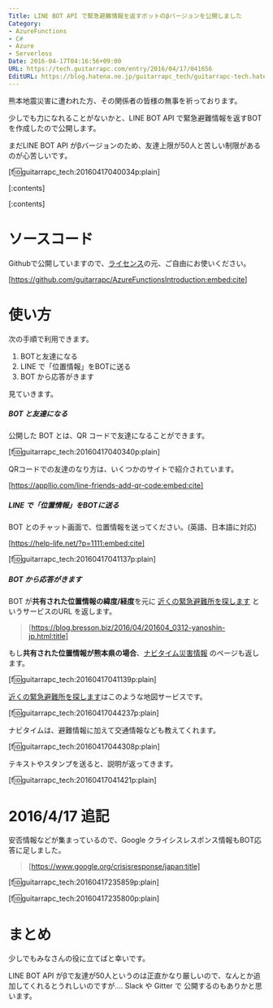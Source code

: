 ```yaml
---
Title: LINE BOT API で緊急避難情報を返すボットのβバージョンを公開しました
Category:
- AzureFunctions
- C#
- Azure
- Serverless
Date: 2016-04-17T04:16:56+09:00
URL: https://tech.guitarrapc.com/entry/2016/04/17/041656
EditURL: https://blog.hatena.ne.jp/guitarrapc_tech/guitarrapc-tech.hatenablog.com/atom/entry/10328537792371437107
---
```


熊本地震災害に遭われた方、その関係者の皆様の無事を祈っております。

少しでも力になれることがないかと、LINE BOT API で緊急避難情報を返すBOTを作成したので公開します。

まだLINE BOT API がβバージョンのため、友達上限が50人と苦しい制限があるのが心苦しいです。

[f:id:guitarrapc_tech:20160417040034p:plain]


[:contents]

[:contents]

# ソースコード

Githubで公開していますので、[ライセンス](https://github.com/guitarrapc/AzureFunctionsIntroduction/blob/master/LICENSE)の元、ご自由にお使いください。

[https://github.com/guitarrapc/AzureFunctionsIntroduction:embed:cite]

# 使い方

次の手順で利用できます。

1. BOTと友達になる
1. LINE で「位置情報」をBOTに送る
1. BOT から応答がきます

見ていきます。

##### BOT と友達になる

公開した BOT とは、QR コードで友達になることができます。

[f:id:guitarrapc_tech:20160417040340p:plain]

QRコードでの友達のなり方は、いくつかのサイトで紹介されています。

[https://appllio.com/line-friends-add-qr-code:embed:cite]

##### LINE で「位置情報」をBOTに送る

BOT とのチャット画面で、位置情報を送ってください。(英語、日本語に対応)

[https://help-life.net/?p=1111:embed:cite]

[f:id:guitarrapc_tech:20160417041137p:plain]


##### BOT から応答がきます

BOT が**共有された位置情報の緯度/経度**を元に [近くの緊急避難所を探します](https://0312.yanoshin.jp/rescue/index/) というサービスのURL を返します。

> [https://blog.bresson.biz/2016/04/201604_0312-yanoshin-jp.html:title]


もし**共有された位置情報が熊本県の場合**、[ナビタイム災害情報](https://www.navitime.co.jp/saigai/?from=pctop) のページも返します。

[f:id:guitarrapc_tech:20160417041139p:plain]

 [近くの緊急避難所を探します](https://0312.yanoshin.jp/rescue/index/)はこのような地図サービスです。

[f:id:guitarrapc_tech:20160417044237p:plain]

ナビタイムは、避難情報に加えて交通情報なども教えてくれます。

[f:id:guitarrapc_tech:20160417044308p:plain]

テキストやスタンプを送ると、説明が返ってきます。

[f:id:guitarrapc_tech:20160417041421p:plain]

# 2016/4/17 追記

安否情報などが集まっているので、Google クライシスレスポンス情報もBOT応答に足しました。

> [https://www.google.org/crisisresponse/japan:title]

[f:id:guitarrapc_tech:20160417235859p:plain]

[f:id:guitarrapc_tech:20160417235800p:plain]



# まとめ

少しでもみなさんの役に立てばと幸いです。

LINE BOT API がβで友達が50人というのは正直かなり厳しいので、なんとか追加してくれるとうれしいのですが.... Slack や Gitter で 公開するのもありかと思います。
